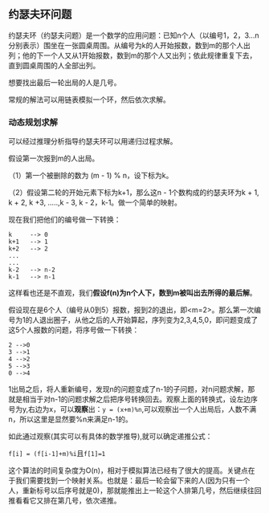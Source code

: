 ## 约瑟夫环问题
约瑟夫环（约瑟夫问题）是一个数学的应用问题：已知n个人（以编号1，2，3...n分别表示）围坐在一张圆桌周围。从编号为k的人开始报数，数到m的那个人出列；他的下一个人又从1开始报数，数到m的那个人又出列；依此规律重复下去，直到圆桌周围的人全部出列。

想要找出最后一轮出局的人是几号。

常规的解法可以用链表模拟一个环，然后依次求解。

### 动态规划求解
可以经过推理分析指导约瑟夫环可以用递归过程求解。

假设第一次报到m的人出局。

（1）第一个被删除的数为 (m - 1) % n，设下标为k。

（2）假设第二轮的开始元素下标为k+1，那么这n - 1个数构成的约瑟夫环为k + 1, k + 2, k +3, …..,k - 3, k - 2，k-1。做一个简单的映射。

现在我们把他们的编号做一下转换：

```
k     --> 0
k+1   --> 1
k+2   --> 2
...
...
k-2   --> n-2
k-1   --> n-1
```

这样看也还是不直观，我们**假设f(n)为n个人下，数到m被叫出去所得的最后解**。

假设现在是6个人（编号从0到5）报数，报到2的退出，即\<m=2\>。那么第一次编号为1的人退出圈子，从他之后的人开始算起，序列变为2,3,4,5,0，即问题变成了这5个人报数的问题，将序号做一下转换：

```
2 -->0
3 -->1
4 -->2
5 -->3
0 -->4
```

1出局之后，将人重新编号，发现n的问题变成了n-1的子问题，对n问题求解，那就是相当于对n-1的问题求解之后把序号转换回去。观察上面的转换式，设左边序号为y,右边为x，可以**观察**出：`y = (x+m)%n`,可以观察出一个人出局后，人数不满n，所以这里是显然要%n来满足n-1的。

如此通过观察(其实可以有具体的数学推导),就可以确定递推公式：

`f[i] = (f[i-1]+m)%i`且`f[1]=1`

这个算法的时间复杂度为O(n)，相对于模拟算法已经有了很大的提高。关键点在于我们需要找到一个映射关系。也就是：最后一轮会留下来的人(因为只有一个人，重新标号以后序号就是0)，那就能推出上一轮这个人排第几号，然后继续往回推看看它又排在第几号，依次递推。
